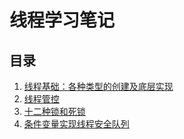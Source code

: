 # 线程学习笔记

## 目录

1. [线程基础：各种类型的创建及底层实现](src/core/thread_basic/ThreadBasic.hpp)
2. [线程管控](src/core/thread_manage/ThreadManage.hpp)
3. [十二种锁和死锁](src/core/mutex_deadlock/MutexDeadLock.hpp)
4. [条件变量实现线程安全队列](src/core/safe_queue/SafeQueue.hpp)